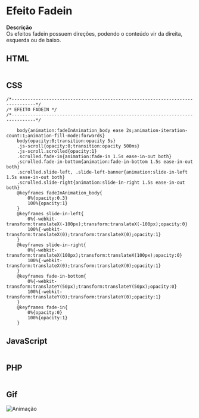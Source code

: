 # Efeito Fadein

 **Descrição**  
 Os efeitos fadein possuem direções, podendo o conteúdo vir da direita, esquerda ou de baixo.

## HTML
```

```
## CSS
```
/*-------------------------------------------------------------------------------*/
/* EFEITO FADEIN */
/*-------------------------------------------------------------------------------*/

	body{animation:fadeInAnimation_body ease 2s;animation-iteration-count:1;animation-fill-mode:forwards}
	body{opacity:0;transition:opacity 5s}
	.js-scroll{opacity:0;transition:opacity 500ms}
	.js-scroll.scrolled{opacity:1}
	.scrolled.fade-in{animation:fade-in 1.5s ease-in-out both}
	.scrolled.fade-in-bottom{animation:fade-in-bottom 1.5s ease-in-out both}
	.scrolled.slide-left, .slide-left-banner{animation:slide-in-left 1.5s ease-in-out both}
	.scrolled.slide-right{animation:slide-in-right 1.5s ease-in-out both}
	@keyframes fadeInAnimation_body{
		0%{opacity:0.3}
		100%{opacity:1}
	}
	@keyframes slide-in-left{
		0%{-webkit-transform:translateX(-100px);transform:translateX(-100px);opacity:0}
		100%{-webkit-transform:translateX(0);transform:translateX(0);opacity:1}
	}
	@keyframes slide-in-right{
		0%{-webkit-transform:translateX(100px);transform:translateX(100px);opacity:0}
		100%{-webkit-transform:translateX(0);transform:translateX(0);opacity:1}
	}
	@keyframes fade-in-bottom{
		0%{-webkit-transform:translateY(50px);transform:translateY(50px);opacity:0}
		100%{-webkit-transform:translateY(0);transform:translateY(0);opacity:1}
	}
	@keyframes fade-in{
		0%{opacity:0}
		100%{opacity:1}
	}
```
## JavaScript
```

```
## PHP

```

```
## Gif 

![Animação](https://i.pinimg.com/originals/ed/59/b7/ed59b70b4585ffe4bbb30beb1a9c4091.gif)
